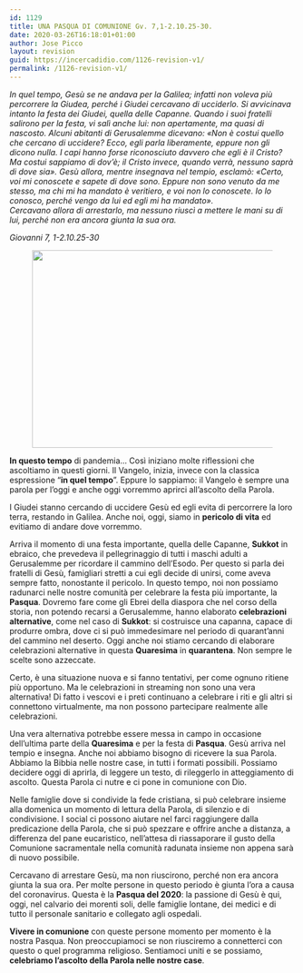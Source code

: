 ```yaml
---
id: 1129
title: UNA PASQUA DI COMUNIONE Gv. 7,1-2.10.25-30.
date: 2020-03-26T16:18:01+01:00
author: Jose Picco
layout: revision
guid: https://incercadidio.com/1126-revision-v1/
permalink: /1126-revision-v1/
---
```

_In quel tempo, Gesù se ne andava per la Galilea; infatti non voleva più percorrere la Giudea, perché i Giudei cercavano di ucciderlo. Si avvicinava intanto la festa dei Giudei, quella delle Capanne. Quando i suoi fratelli salirono per la festa, vi salì anche lui: non apertamente, ma quasi di nascosto. Alcuni abitanti di Gerusalemme dicevano: «Non è costui quello che cercano di uccidere? Ecco, egli parla liberamente, eppure non gli dicono nulla. I capi hanno forse riconosciuto davvero che egli è il Cristo? Ma costui sappiamo di dov&#8217;è; il Cristo invece, quando verrà, nessuno saprà di dove sia». Gesù allora, mentre insegnava nel tempio, esclamò: «Certo, voi mi conoscete e sapete di dove sono. Eppure non sono venuto da me stesso, ma chi mi ha mandato è veritiero, e voi non lo conoscete. Io lo conosco, perché vengo da lui ed egli mi ha mandato».  
Cercavano allora di arrestarlo, ma nessuno riuscì a mettere le mani su di lui, perché non era ancora giunta la sua ora._

<p class="has-text-align-right">
  <em>Giovanni 7, 1-2.10.25-30</em>
</p><figure class="wp-block-image size-large is-resized">

<img src="https://incercadidio.com/wp-content/uploads/2020/03/71.jpg" alt="" class="wp-image-1128" width="643" height="348" srcset="https://incercadidio.com/wp-content/uploads/2020/03/71.jpg 410w, https://incercadidio.com/wp-content/uploads/2020/03/71-300x162.jpg 300w" sizes="(max-width: 643px) 100vw, 643px" /> </figure> 

**In questo tempo** di pandemia… Così iniziano molte riflessioni che ascoltiamo in questi giorni. Il Vangelo, inizia, invece con la classica espressione “**in quel tempo**”. Eppure lo sappiamo: il Vangelo è sempre una parola per l’oggi e anche oggi vorremmo aprirci all’ascolto della Parola. 

I Giudei stanno cercando di uccidere Gesù ed egli evita di percorrere la loro terra, restando in Galilea. Anche noi, oggi, siamo in **pericolo di vita** ed evitiamo di andare dove vorremmo. 

Arriva il momento di una festa importante, quella delle Capanne, **Sukkot** in ebraico, che prevedeva il pellegrinaggio di tutti i maschi adulti a Gerusalemme per ricordare il cammino dell’Esodo. Per questo si parla dei fratelli di Gesù, famigliari stretti a cui egli decide di unirsi, come aveva sempre fatto, nonostante il pericolo. In questo tempo, noi non possiamo radunarci nelle nostre comunità per celebrare la festa più importante, la **Pasqua**. Dovremo fare come gli Ebrei della diaspora che nel corso della storia, non potendo recarsi a Gerusalemme, hanno elaborato **celebrazioni alternative**, come nel caso di **Sukkot**: si costruisce una capanna, capace di produrre ombra, dove ci si può immedesimare nel periodo di quarant’anni del cammino nel deserto. Oggi anche noi stiamo cercando di elaborare celebrazioni alternative in questa **Quaresima** in **quarantena**. Non sempre le scelte sono azzeccate. 

Certo, è una situazione nuova e si fanno tentativi, per come ognuno ritiene più opportuno. Ma le celebrazioni in streaming non sono una vera alternativa! Di fatto i vescovi e i preti continuano a celebrare i riti e gli altri si connettono virtualmente, ma non possono partecipare realmente alle celebrazioni. 



Una vera alternativa potrebbe essere messa in campo in occasione dell’ultima parte della **Quaresima** e per la festa di **Pasqua**. Gesù arriva nel tempio e insegna. Anche noi abbiamo bisogno di ricevere la sua Parola. Abbiamo la Bibbia nelle nostre case, in tutti i formati possibili. Possiamo decidere oggi di aprirla, di leggere un testo, di rileggerlo in atteggiamento di ascolto. Questa Parola ci nutre e ci pone in comunione con Dio. 

Nelle famiglie dove si condivide la fede cristiana, si può celebrare insieme alla domenica un momento di lettura della Parola, di silenzio e di condivisione. I social ci possono aiutare nel farci raggiungere dalla predicazione della Parola, che si può spezzare e offrire anche a distanza, a differenza del pane eucaristico, nell’attesa di riassaporare il gusto della Comunione sacramentale nella comunità radunata insieme non appena sarà di nuovo possibile. 

Cercavano di arrestare Gesù, ma non riuscirono, perché non era ancora giunta la sua ora. Per molte persone in questo periodo è giunta l’ora a causa del coronavirus. Questa è la **Pasqua del 2020**: la passione di Gesù è qui, oggi, nel calvario dei morenti soli, delle famiglie lontane, dei medici e di tutto il personale sanitario e collegato agli ospedali. 

**Vivere in comunione** con queste persone momento per momento è la nostra Pasqua. Non preoccupiamoci se non riusciremo a connetterci con questo o quel programma religioso. Sentiamoci uniti e se possiamo, **celebriamo l’ascolto della Parola nelle nostre case**.